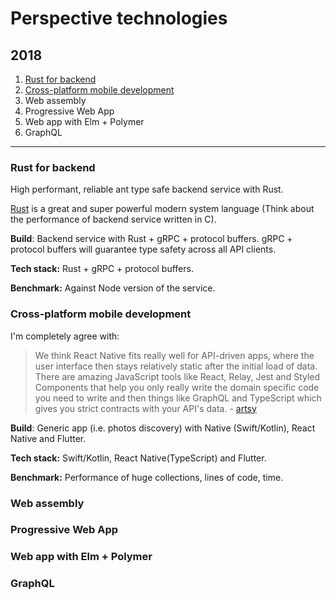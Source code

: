 # Perspective technologies

## 2018
1. [Rust for backend](#rust-for-backend)
2. [Cross-platform mobile development](#cross-platform-mobile-development)
3. Web assembly
4. Progressive Web App
5. Web app with Elm + Polymer
6. GraphQL
  
------------------
### Rust for backend

High performant, reliable ant type safe backend service with Rust.

[Rust](https://www.rust-lang.org/en-US/) is a great and super powerful modern system language 
(Think about the performance of backend service written in C).

**Build**: Backend service with Rust + gRPC + protocol buffers. 
gRPC + protocol buffers will guarantee type safety across all API clients. 

**Tech stack:** Rust +  gRPC + protocol buffers.

**Benchmark:** Against Node version of the service.

### Cross-platform mobile development 

I'm completely agree with: 
> We think React Native fits really well for API-driven apps, where the user interface then stays relatively static after the initial load of data. There are amazing JavaScript tools like React, Relay, Jest and Styled Components that help you only really write the domain specific code you need to write and then things like GraphQL and TypeScript which gives you strict contracts with your API's data. - [artsy](http://artsy.github.io/series/react-native-at-artsy/)

**Build**: Generic app (i.e. photos discovery) with Native (Swift/Kotlin), React Native and Flutter.

**Tech stack:** Swift/Kotlin, React Native(TypeScript) and Flutter.

**Benchmark:** Performance of huge collections, lines of code, time.


### Web assembly
### Progressive Web App
### Web app with Elm + Polymer
### GraphQL


